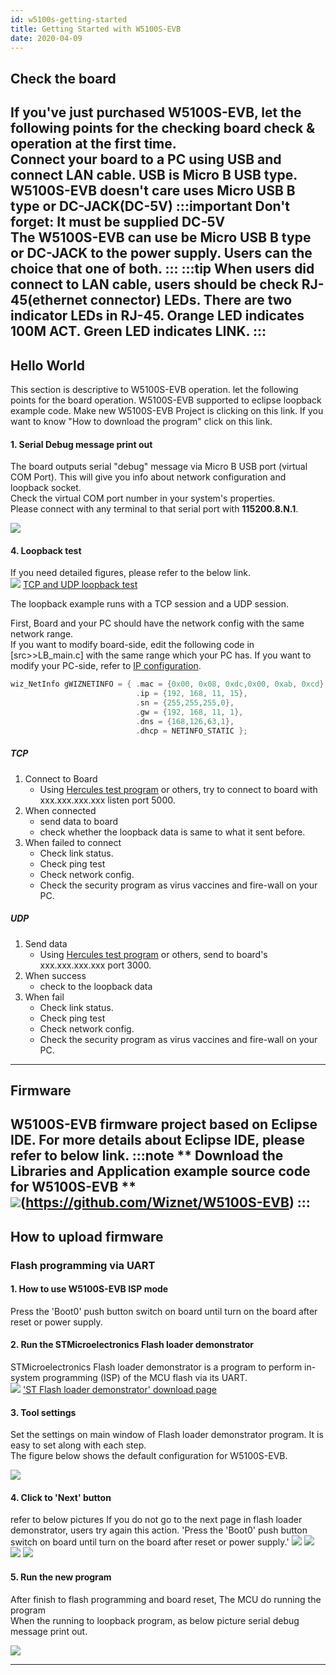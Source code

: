 ```yaml
---
id: w5100s-getting-started
title: Getting Started with W5100S-EVB
date: 2020-04-09
---
```


## Check the board

**If you've just purchased W5100S-EVB, let the following points for the
checking board check & operation at the first time.**  
Connect your board to a PC using USB and connect LAN cable. **USB is
Micro B USB type.** W5100S-EVB doesn't care uses Micro USB B type or
DC-JACK(DC-5V)
:::important
**Don't forget: It must be supplied DC-5V**  
The W5100S-EVB can use be Micro USB B type or DC-JACK to the power
supply. Users can the choice that one of both.
:::
:::tip
When users did connect to LAN cable, users should be check
RJ-45(ethernet connector) LEDs. There are two indicator LEDs in RJ-45.
Orange LED indicates 100M ACT. Green LED indicates LINK.
:::
-----

## Hello World

This section is descriptive to W5100S-EVB operation. let the following
points for the board operation. W5100S-EVB supported to eclipse loopback
example code. Make new W5100S-EVB Project is clicking on this link. If
you want to know "How to download the program" click on this link.

#### 1. Serial Debug message print out

The board outputs serial "debug" message via Micro B USB port (virtual
COM Port). This will give you info about network configuration and
loopback socket.  
Check the virtual COM port number in your system's properties.  
Please connect with any terminal to that serial port with
**115200.8.N.1**.

![](/img/products/w5100s/w5100s_evb/serial_debug_v2.png)

#### 4\. Loopback test

If you need detailed figures, please refer to the below link.  
![](/img/products/w5500/w5500_evb/icons/link.png) [TCP and UDP loopback test](../../Open-Source-Hardware/cookie#tcp-server-loopback)

The loopback example runs with a TCP session and a UDP session.

First, Board and your PC should have the network config with the same
network range.  
If you want to modify board-side, edit the following code in
\[src\>\>LB\_main.c\] with the same range which your PC has. If you want
to modify your PC-side, refer to [IP configuration](../../Open-Source-Hardware/cookie#ip-configuration).

``` cpp
wiz_NetInfo gWIZNETINFO = { .mac = {0x00, 0x08, 0xdc,0x00, 0xab, 0xcd}, //<-mac should be unique.
                            .ip = {192, 168, 11, 15},
                            .sn = {255,255,255,0},
                            .gw = {192, 168, 11, 1},
                            .dns = {168,126,63,1},
                            .dhcp = NETINFO_STATIC };
```

##### TCP

1.  Connect to Board 
      - Using [Hercules test program](../../Open-Source-Hardware/cookie#tcp-server-loopback) or
        others, try to connect to board with xxx.xxx.xxx.xxx listen port
        5000.
2.  When connected
      - send data to board 
      - check whether the loopback data is same to what it sent before.
3.  When failed to connect
      - Check link status.
      - Check ping test
      - Check network config.
      - Check the security program as virus vaccines and fire-wall on
        your PC. 

##### UDP

1.  Send data
      - Using [Hercules test program](../../Open-Source-Hardware/cookie#tcp-server-loopback) or
        others, send to board's xxx.xxx.xxx.xxx port 3000.
2.  When success
      - check to the loopback data
3.  When fail 
      - Check link status.
      - Check ping test
      - Check network config.
      - Check the security program as virus vaccines and fire-wall on
        your PC. 

-----

## Firmware

W5100S-EVB firmware project based on Eclipse IDE. For more details about
Eclipse IDE, please refer to below link.
:::note
** Download the Libraries and Application example source code for W5100S-EVB **  
![](/img/products/w5500/w5500_evb/icons/github.png)(https://github.com/Wiznet/W5100S-EVB)
:::
-----

## How to upload firmware

### Flash programming via UART

#### 1. How to use W5100S-EVB ISP mode

Press the 'Boot0' push button switch on board until turn on the board
after reset or power supply.

#### 2. Run the STMicroelectronics Flash loader demonstrator

STMicroelectronics Flash loader demonstrator is a program to perform
in-system programming (ISP) of the MCU flash via its UART.  
![](/img/products/w5500/w5500_evb/icons/link.png) ['ST Flash loader demonstrator' download page](http://www.st.com/en/development-tools/flasher-stm32.html)

#### 3. Tool settings

Set the settings on main window of Flash loader demonstrator program. It
is easy to set along with each step.  
The figure below shows the default configuration for W5100S-EVB.

![](/img/products/w5100s/w5100s_evb/flash_down.png)

#### 4. Click to 'Next' button

refer to below pictures If you do not go to the next page in flash
loader demonstrator, users try again this action. 'Press the 'Boot0'
push button switch on board until turn on the board after reset or power
supply.' ![](/img/products/w5100s/w5100s_evb/flash_down2.png)
![](/img/products/w5100s/w5100s_evb/flash_down3.png)
![](/img/products/w5100s/w5100s_evb/flash_down4.png)
![](/img/products/w5100s/w5100s_evb/flash_down5.png)

#### 5. Run the new program

After finish to flash programming and board reset, The MCU do running the program  
When the running to loopback program, as below picture serial debug message print out.

![](/img/products/w5100s/w5100s_evb/serial_debug_v2.png)

-----